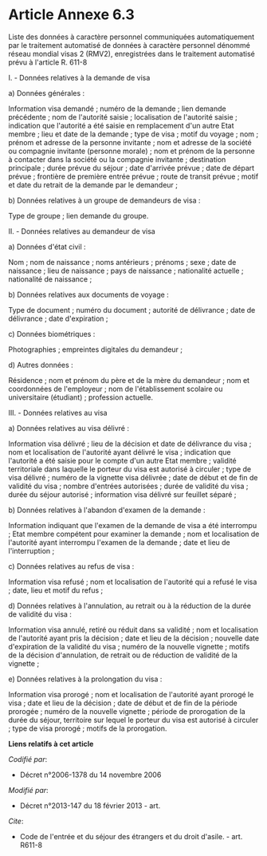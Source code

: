 # Article Annexe 6.3

Liste des données à caractère personnel communiquées automatiquement par le traitement automatisé de données à caractère
personnel dénommé réseau mondial visas 2 (RMV2), enregistrées dans le traitement automatisé prévu à l'article R. 611-8

I. - Données relatives à la demande de visa 

a) Données générales : 

Information visa demandé ; numéro de la demande ; lien demande précédente ; nom de l'autorité saisie ; localisation de
l'autorité saisie ; indication que l'autorité a été saisie en remplacement d'un autre Etat membre ; lieu et date de la
demande ; type de visa ; motif du voyage ; nom ; prénom et adresse de la personne invitante ; nom et adresse de la société ou
compagnie invitante (personne morale) ; nom et prénom de la personne à contacter dans la société ou la compagnie invitante ;
destination principale ; durée prévue du séjour ; date d'arrivée prévue ; date de départ prévue ; frontière de première
entrée prévue ; route de transit prévue ; motif et date du retrait de la demande par le demandeur ; 

b) Données relatives à un groupe de demandeurs de visa : 

Type de groupe ; lien demande du groupe. 

II. - Données relatives au demandeur de visa 

a) Données d'état civil : 

Nom ; nom de naissance ; noms antérieurs ; prénoms ; sexe ; date de naissance ; lieu de naissance ; pays de naissance ;
nationalité actuelle ; nationalité de naissance ; 

b) Données relatives aux documents de voyage : 

Type de document ; numéro du document ; autorité de délivrance ; date de délivrance ; date d'expiration ; 

c) Données biométriques : 

Photographies ; empreintes digitales du demandeur ; 

d) Autres données : 

Résidence ; nom et prénom du père et de la mère du demandeur ; nom et coordonnées de l'employeur ; nom de l'établissement
scolaire ou universitaire (étudiant) ; profession actuelle. 

III. - Données relatives au visa 

a) Données relatives au visa délivré : 

Information visa délivré ; lieu de la décision et date de délivrance du visa ; nom et localisation de l'autorité ayant
délivré le visa ; indication que l'autorité a été saisie pour le compte d'un autre Etat membre ; validité territoriale dans
laquelle le porteur du visa est autorisé à circuler ; type de visa délivré ; numéro de la vignette visa délivrée ; date de
début et de fin de validité du visa ; nombre d'entrées autorisées ; durée de validité du visa ; durée du séjour autorisé ;
information visa délivré sur feuillet séparé ; 

b) Données relatives à l'abandon d'examen de la demande : 

Information indiquant que l'examen de la demande de visa a été interrompu ; Etat membre compétent pour examiner la demande ;
nom et localisation de l'autorité ayant interrompu l'examen de la demande ; date et lieu de l'interruption ; 

c) Données relatives au refus de visa : 

Information visa refusé ; nom et localisation de l'autorité qui a refusé le visa ; date, lieu et motif du refus ; 

d) Données relatives à l'annulation, au retrait ou à la réduction de la durée de validité du visa : 

Information visa annulé, retiré ou réduit dans sa validité ; nom et localisation de l'autorité ayant pris la décision ; date
et lieu de la décision ; nouvelle date d'expiration de la validité du visa ; numéro de la nouvelle vignette ; motifs de la
décision d'annulation, de retrait ou de réduction de validité de la vignette ; 

e) Données relatives à la prolongation du visa : 

Information visa prorogé ; nom et localisation de l'autorité ayant prorogé le visa ; date et lieu de la décision ; date de
début et de fin de la période prorogée ; numéro de la nouvelle vignette ; période de prorogation de la durée du séjour,
territoire sur lequel le porteur du visa est autorisé à circuler ; type de visa prorogé ; motifs de la prorogation.

**Liens relatifs à cet article**

_Codifié par_:

  - Décret n°2006-1378 du 14 novembre 2006

_Modifié par_:

  - Décret n°2013-147 du 18 février 2013 - art.

_Cite_:

  - Code de l'entrée et du séjour des étrangers et du droit d'asile. - art. R611-8
